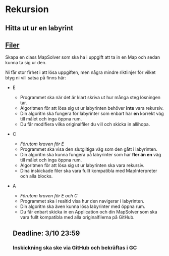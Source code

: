 # Rekursion

## Hitta ut ur en labyrint 
## [Filer](https://github.com/NTIGBG/TE16Civil-PRRPRR02/tree/master/v37)
Skapa en class MapSolver som ska ha i uppgift att ta in en Map och sedan kunna ta sig ur den.

Ni får stor firhet i att lösa uppgiften, men några mindre riktlinjer för vilket btyg ni vill satsa på finns här:

* E 
  * Programmet ska när det är klart skriva ut hur många steg lösningen tar.
  * Algoritmen för att lösa sig ut ur labyrinten behöver **inte** vara rekursiv.
  * Din algoritm ska fungera för labyrinter som enbart har **en** korrekt väg till målet och inga öppna rum.
  * Du får modifiera vilka originalfiler du vill och skicka in allihopa.

* C
  * *Förutom kraven för E*
  * Programmet ska visa den slutgiltiga väg som den gått i labyrinten.
  * Din algoritm ska kunna fungera på labyrinter som har **fler än en** väg till målet och inga öppna rum.
  * Algoritmen för att lösa sig ut ur labyrinten ska vara rekursiv.
  * Dina inskickade filer ska vara fullt kompatibla med MapInterpreter och alla blocks.

* A
  * *Förutom kraven för E och C*
  * Programmet ska i realtid visa hur den navigerar i labyrinten.
  * Din algoritm ska även kunna lösa labyrinter med öppna rum.
  * Du får enbart skicka in en Application och din MapSolver som ska vara fullt kompatibla med alla originalfilerna på GitHub.

  
  ## Deadline: 3/10 23:59
  ### Inskickning ska ske via GitHub och bekräftas i GC

